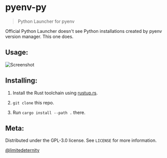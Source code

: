 # pyenv-py
> Python Launcher for pyenv

Official Python Launcher doesn't see Python installations created by pyenv version manager. This one does.

## Usage:

![Screenshot](https://user-images.githubusercontent.com/24318966/147737136-40ffa00a-5b30-4202-91dc-7d228f6a4bf2.png)

## Installing:

1. Install the Rust toolchain using [rustup.rs](https://rustup.rs/).

2. `git clone` this repo.

3. Run `cargo install --path .` there.

## Meta:

Distributed under the GPL-3.0 license. See ``LICENSE`` for more information.

[@limitedeternity](https://github.com/limitedeternity)
